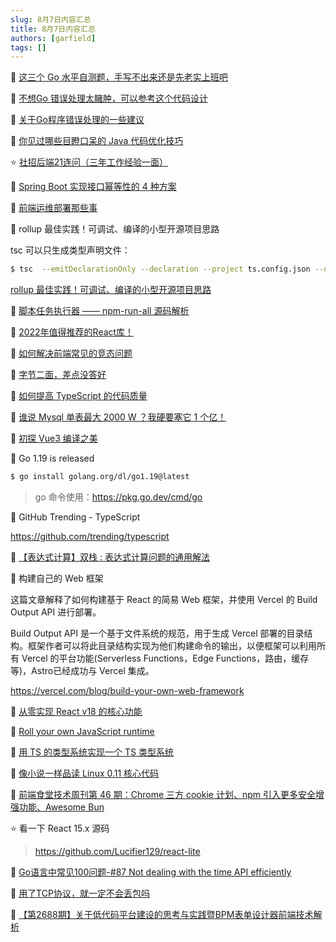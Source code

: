 ```yaml
---
slug: 8月7日内容汇总
title: 8月7日内容汇总
authors: [garfield]
tags: []
---
```


📒 [这三个 Go 水平自测题，手写不出来还是先老实上班吧](https://mp.weixin.qq.com/s/YojNHW7kkjmmdjqBXCuQYA)

📒 [不想Go 错误处理太臃肿，可以参考这个代码设计](https://mp.weixin.qq.com/s/pR_XHTnhft2Hi_mY7JuEJg)

📒 [关于Go程序错误处理的一些建议](https://mp.weixin.qq.com/s/HuZn9hnHUBx3J4bAGYBYpw)

📒 [你见过哪些目瞪口呆的 Java 代码优化技巧](https://mp.weixin.qq.com/s/tw4lD0XA67yJKAwIWVicIQ)

⭐️ [社招后端21连问（三年工作经验一面）](https://mp.weixin.qq.com/s/QWoVKFzFJUHNmmz89mMH1g)

📒 [Spring Boot 实现接口幂等性的 4 种方案](https://mp.weixin.qq.com/s/qrmdU5ijy3P6SeP-MAVjJw)

📒 [前端运维部署那些事](https://mp.weixin.qq.com/s/ANuNr1mtFZCu4S4WuNYNlg)

📒 rollup 最佳实践！可调试、编译的小型开源项目思路

tsc 可以只生成类型声明文件：

```bash
$ tsc  --emitDeclarationOnly --declaration --project ts.config.json --outDir dist/esm
```

[rollup 最佳实践！可调试、编译的小型开源项目思路](https://mp.weixin.qq.com/s/-fn8ynYuvRcnDLB5VqRBFg)

📒 [脚本任务执行器 —— npm-run-all 源码解析](https://mp.weixin.qq.com/s/Gd7RLj1aRoJa6Jd2gi8vNA)

📒 [2022年值得推荐的React库！](https://mp.weixin.qq.com/s/79ELfeZ09HAl1lFaeONyLA)

📒 [如何解决前端常见的竞态问题](https://juejin.cn/post/7127953386514677790)

📒 [字节二面，差点没答好](https://mp.weixin.qq.com/s/DnCc5NIrMzvJuTF_xN6RYQ)

📒 [如何提高 TypeScript 的代码质量](https://mp.weixin.qq.com/s/pxbQbvZP2IWMQzA7v8YV4w)

📒 [谁说 Mysql 单表最大 2000 W ？我硬要塞它 1 个亿！](https://mp.weixin.qq.com/s/A6lTimcViHjIigj4V6Dasg)

📒 [初探 Vue3 编译之美](https://mp.weixin.qq.com/s/teFxhgzag8k5EXVnccdMkA)

📒 Go 1.19 is released

```bash
$ go install golang.org/dl/go1.19@latest
```

> go 命令使用：https://pkg.go.dev/cmd/go

📒 GitHub Trending - TypeScript

https://github.com/trending/typescript

📒 [【表达式计算】双栈 : 表达式计算问题的通用解法](https://mp.weixin.qq.com/s?__biz=MzU4NDE3MTEyMA==&mid=2247492602&idx=1&sn=135fd5b530189f13e0395414a6b47893)

📒 构建自己的 Web 框架

这篇文章解释了如何构建基于 React 的简易 Web 框架，并使用 Vercel 的 Build Output API 进行部署。

Build Output API 是一个基于文件系统的规范，用于生成 Vercel 部署的目录结构。框架作者可以将此目录结构实现为他们构建命令的输出，以便框架可以利用所有 Vercel 的平台功能(Serverless Functions，Edge Functions，路由，缓存等)，Astro已经成功与 Vercel 集成。

https://vercel.com/blog/build-your-own-web-framework

📒 [从零实现 React v18 的核心功能](https://github.com/BetaSu/big-react)

📒 [Roll your own JavaScript runtime](https://deno.com/blog/roll-your-own-javascript-runtime)

📒 [用 TS 的类型系统实现一个 TS 类型系统](https://github.com/ronami/HypeScript)

📒 [像小说一样品读 Linux 0.11 核心代码](https://github.com/sunym1993/flash-linux0.11-talk)

📒 [前端食堂技术周刊第 46 期：Chrome 三方 cookie 计划、npm 引入更多安全增强功能、Awesome Bun](https://juejin.cn/post/7126921039098937357)

⭐️ 看一下 React 15.x 源码

> https://github.com/Lucifier129/react-lite

📒 [Go语言中常见100问题-#87 Not dealing with the time API efficiently](https://mp.weixin.qq.com/s/UELHBolk-UVC45H1QvtrLQ)

📒 [用了TCP协议，就一定不会丢包吗](https://mp.weixin.qq.com/s/8cXYXAHZCJMPSaaMpDqYtQ)

📒 [【第2688期】关于低代码平台建设的思考与实践暨BPM表单设计器前端技术解析](https://mp.weixin.qq.com/s/hVoVdvt_sHUuVxvfSwgEVQ)
